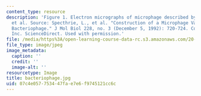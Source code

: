 ```yaml
---
content_type: resource
description: 'Figure 1. Electron micrographs of microphage described by Specthrie,
  et al. Source: Specthrie, L., et al. "Construction of a Microphage Variant of Filamentous
  Bacteriophage." J Mol Biol 228, no. 3 (December 5, 1992): 720-724. Courtesy of Elsevier,
  Inc. ScienceDirect. Used with permission.'
file: /media/https%3A/open-learning-course-data-rc.s3.amazonaws.com/20-109-laboratory-fundamentals-in-biological-engineering-fall-2007/07c4e057753447fae7e6f9745121cc6c_bacteriophage.jpg
file_type: image/jpeg
image_metadata:
  caption: ''
  credit: ''
  image-alt: ''
resourcetype: Image
title: bacteriophage.jpg
uid: 07c4e057-7534-47fa-e7e6-f9745121cc6c
---
```

